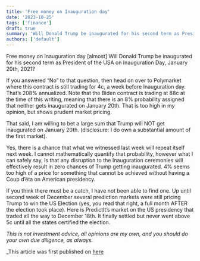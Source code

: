 ```yaml
---
title: 'Free money on Inauguration day'
date: '2023-10-25'
tags: ['finance']
draft: true
summary: 'Will Donald Trump be inaugurated for his second term as President of the USA on Inauguration Day?'
authors: ['default']
---
```


Free money on Inauguration day [almost]
Will Donald Trump be inaugurated for his second term as President of the USA on Inauguration Day, January 20th, 2021?

If you answered “No” to that question, then head on over to Polymarket where this contract is still trading for 4c, a week before Inauguration day. That’s 208% annualized.
Note that the Biden contract is trading at 88c at the time of this writing, meaning that there is an 8% probability 
assigned that neither gets inaugurated on January 20th. That is too high in my opinion, but shows prudent market pricing.

That said, I am willing to bet a large sum that Trump will NOT get inaugurated on January 20th. (disclosure: I do own a substantial amount of the first market).

Yes, there is a chance that what we witnessed last week will repeat itself next week. I cannot mathematically quantify that probability, however what I can safely say, is that any disruption to the Inauguration ceremonies will effectively result in zero chances of Trump getting inaugurated. 4% seems too high of a price for something that cannot be achieved without having a Coup d’éta on American presidency.

If you think there must be a catch, I have not been able to find one. Up until second week of December several prediction markets were still pricing Trump to win the US Election (yes, you read that right, a full month AFTER the election took place). Here is PredictIt’s market on the US presidency that traded all the way to December 18th. It finally settled but never went above 5c until all the states certified the election.

_This is not investment advice, all opinions are my own, and you should do your own due diligence, as always._

_This article was first published on [here](_)
